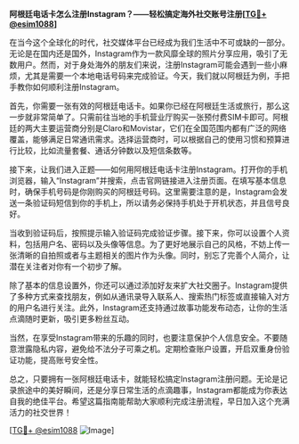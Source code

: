 **阿根廷电话卡怎么注册Instagram？——轻松搞定海外社交账号注册[[TG💪+ @esim1088](https://t.me/s/esim1088)]**

在当今这个全球化的时代，社交媒体平台已经成为我们生活中不可或缺的一部分。无论是在国内还是国外，Instagram作为一款风靡全球的照片分享应用，吸引了无数用户。然而，对于身处海外的朋友们来说，注册Instagram可能会遇到一些小麻烦，尤其是需要一个本地电话号码来完成验证。今天，我们就以阿根廷为例，手把手教你如何顺利注册Instagram。

首先，你需要一张有效的阿根廷电话卡。如果你已经在阿根廷生活或旅行，那么这一步就非常简单了。只需前往当地的手机营业厅购买一张预付费SIM卡即可。阿根廷的两大主要运营商分别是Claro和Movistar，它们在全国范围内都有广泛的网络覆盖，能够满足日常通讯需求。选择运营商时，可以根据自己的使用习惯和预算进行比较，比如流量套餐、通话分钟数以及短信条数等。

接下来，让我们进入正题——如何用阿根廷电话卡注册Instagram。打开你的手机浏览器，输入“Instagram”并搜索，点击官网链接进入注册页面。在填写基本信息时，确保手机号码是你刚购买的阿根廷号码。这里需要注意的是，Instagram会发送一条验证码短信到你的手机上，所以请务必保持手机处于开机状态，并且信号良好。

当收到验证码后，按照提示输入验证码完成验证步骤。接下来，你可以设置个人资料，包括用户名、密码以及头像等信息。为了更好地展示自己的风格，不妨上传一张清晰的自拍照或者与主题相关的图片作为头像。同时，别忘了完善个人简介，让潜在关注者对你有一个初步了解。

除了基本的信息设置外，你还可以通过添加好友来扩大社交圈子。Instagram提供了多种方式来查找朋友，例如从通讯录导入联系人、搜索热门标签或直接输入对方的用户名进行关注。此外，Instagram还支持通过故事功能发布动态，让你的生活点滴随时更新，吸引更多粉丝互动。

当然，在享受Instagram带来的乐趣的同时，也要注意保护个人信息安全。不要随意泄露隐私内容，避免给不法分子可乘之机。定期检查账户设置，开启双重身份验证功能，提高账号安全性。

总之，只要拥有一张阿根廷电话卡，就能轻松搞定Instagram注册问题。无论是记录旅途中的美好瞬间，还是分享日常生活的点滴趣事，Instagram都能成为你表达自我的绝佳平台。希望这篇指南能帮助大家顺利完成注册流程，早日加入这个充满活力的社交世界！

[[TG💪+ @esim1088](https://t.me/s/esim1088) ![Image](https://i.postimg.cc/4NQfJmqS/Snipaste-2025-05-13-00-14-12.png)]